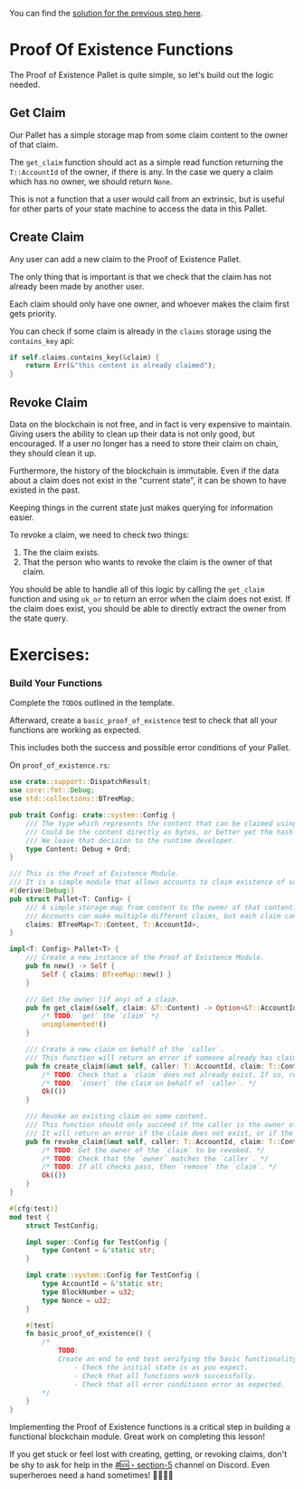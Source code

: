 You can find the [solution for the previous step here](https://gist.github.com/nomadbitcoin/d73d5173a7f5d40909bad87604b76270).

# Proof Of Existence Functions

The Proof of Existence Pallet is quite simple, so let's build out the logic needed.

## Get Claim

Our Pallet has a simple storage map from some claim content to the owner of that claim.

The `get_claim` function should act as a simple read function returning the `T::AccountId` of the owner, if there is any. In the case we query a claim which has no owner, we should return `None`.

This is not a function that a user would call from an extrinsic, but is useful for other parts of your state machine to access the data in this Pallet.

## Create Claim

Any user can add a new claim to the Proof of Existence Pallet.

The only thing that is important is that we check that the claim has not already been made by another user.

Each claim should only have one owner, and whoever makes the claim first gets priority.

You can check if some claim is already in the `claims` storage using the `contains_key` api:

```rust
if self.claims.contains_key(&claim) {
	return Err(&"this content is already claimed");
}
```

## Revoke Claim

Data on the blockchain is not free, and in fact is very expensive to maintain. Giving users the ability to clean up their data is not only good, but encouraged. If a user no longer has a need to store their claim on chain, they should clean it up.

Furthermore, the history of the blockchain is immutable. Even if the data about a claim does not exist in the "current state", it can be shown to have existed in the past.

Keeping things in the current state just makes querying for information easier.

To revoke a claim, we need to check two things:

1. The the claim exists.
2. That the person who wants to revoke the claim is the owner of that claim.

You should be able to handle all of this logic by calling the `get_claim` function and using `ok_or` to return an error when the claim does not exist. If the claim does exist, you should be able to directly extract the owner from the state query.

# Exercises:

### Build Your Functions

Complete the `TODO`s outlined in the template.

Afterward, create a `basic_proof_of_existence` test to check that all your functions are working as expected.

This includes both the success and possible error conditions of your Pallet.

On `proof_of_existence.rs`:

```rust
use crate::support::DispatchResult;
use core::fmt::Debug;
use std::collections::BTreeMap;

pub trait Config: crate::system::Config {
	/// The type which represents the content that can be claimed using this pallet.
	/// Could be the content directly as bytes, or better yet the hash of that content.
	/// We leave that decision to the runtime developer.
	type Content: Debug + Ord;
}

/// This is the Proof of Existence Module.
/// It is a simple module that allows accounts to claim existence of some data.
#[derive(Debug)]
pub struct Pallet<T: Config> {
	/// A simple storage map from content to the owner of that content.
	/// Accounts can make multiple different claims, but each claim can only have one owner.
	claims: BTreeMap<T::Content, T::AccountId>,
}

impl<T: Config> Pallet<T> {
	/// Create a new instance of the Proof of Existence Module.
	pub fn new() -> Self {
		Self { claims: BTreeMap::new() }
	}

	/// Get the owner (if any) of a claim.
	pub fn get_claim(&self, claim: &T::Content) -> Option<&T::AccountId> {
		/* TODO: `get` the `claim` */
		unimplemented!()
	}

	/// Create a new claim on behalf of the `caller`.
	/// This function will return an error if someone already has claimed that content.
	pub fn create_claim(&mut self, caller: T::AccountId, claim: T::Content) -> DispatchResult {
		/* TODO: Check that a `claim` does not already exist. If so, return an error. */
		/* TODO: `insert` the claim on behalf of `caller`. */
		Ok(())
	}

	/// Revoke an existing claim on some content.
	/// This function should only succeed if the caller is the owner of an existing claim.
	/// It will return an error if the claim does not exist, or if the caller is not the owner.
	pub fn revoke_claim(&mut self, caller: T::AccountId, claim: T::Content) -> DispatchResult {
		/* TODO: Get the owner of the `claim` to be revoked. */
		/* TODO: Check that the `owner` matches the `caller`. */
		/* TODO: If all checks pass, then `remove` the `claim`. */
		Ok(())
	}
}

#[cfg(test)]
mod test {
	struct TestConfig;

	impl super::Config for TestConfig {
		type Content = &'static str;
	}

	impl crate::system::Config for TestConfig {
		type AccountId = &'static str;
		type BlockNumber = u32;
		type Nonce = u32;
	}

	#[test]
	fn basic_proof_of_existence() {
		/*
			TODO:
			Create an end to end test verifying the basic functionality of this pallet.
				- Check the initial state is as you expect.
				- Check that all functions work successfully.
				- Check that all error conditions error as expected.
		*/
	}
}
```

Implementing the Proof of Existence functions is a critical step in building a functional blockchain module. Great work on completing this lesson!

If you get stuck or feel lost with creating, getting, or revoking claims, don't be shy to ask for help in the [#🆘・section-5](https://discord.com/channels/898706705779687435/1261079360341934161) channel on Discord. Even superheroes need a hand sometimes! 🦸‍♂️🦸‍♀️